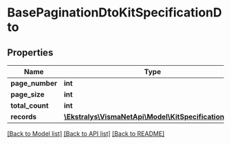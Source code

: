 # BasePaginationDtoKitSpecificationDto

## Properties
Name | Type | Description | Notes
------------ | ------------- | ------------- | -------------
**page_number** | **int** |  | [optional] 
**page_size** | **int** |  | [optional] 
**total_count** | **int** |  | [optional] 
**records** | [**\Ekstralys\VismaNetApi\Model\KitSpecificationDto[]**](KitSpecificationDto.md) |  | [optional] 

[[Back to Model list]](../README.md#documentation-for-models) [[Back to API list]](../README.md#documentation-for-api-endpoints) [[Back to README]](../README.md)


